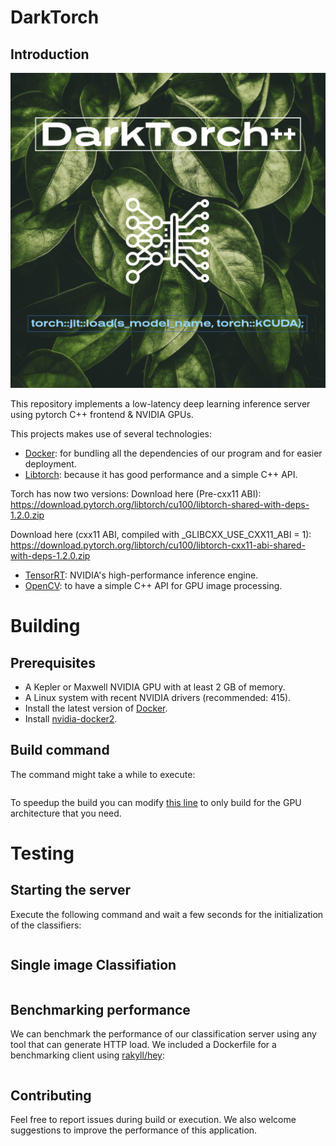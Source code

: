 # DarkTorch

## Introduction

![darktorch logo](darktorch.jpg)

This repository implements a low-latency deep learning inference server using pytorch C++ frontend & NVIDIA GPUs. 

This projects makes use of several technologies:
- [Docker](https://www.docker.com/): for bundling all the dependencies of our program and for easier deployment.
- [Libtorch](https://github.com/BVLC/caffe): because it has good performance and a simple C++ API.

Torch has now two versions:
Download here (Pre-cxx11 ABI): 
https://download.pytorch.org/libtorch/cu100/libtorch-shared-with-deps-1.2.0.zip

Download here (cxx11 ABI, compiled with _GLIBCXX_USE_CXX11_ABI = 1): 
https://download.pytorch.org/libtorch/cu100/libtorch-cxx11-abi-shared-with-deps-1.2.0.zip

- [TensorRT](https://developer.nvidia.com/tensorrt): NVIDIA's high-performance inference engine.
- [OpenCV](http://opencv.org/): to have a simple C++ API for GPU image processing.

# Building

## Prerequisites
- A Kepler or Maxwell NVIDIA GPU with at least 2 GB of memory.
- A Linux system with recent NVIDIA drivers (recommended: 415).
- Install the latest version of [Docker](https://docs.docker.com/linux/step_one/).
- Install [nvidia-docker2](https://github.com/NVIDIA/nvidia-docker/wiki/Installation-(version-2.0)).

## Build command
The command might take a while to execute:
```
```
To speedup the build you can modify [this line](https://github.com/NVIDIA/gpu-rest-engine/blob/master/Dockerfile.caffe_server#L5) to only build for the GPU architecture that you need.


# Testing

## Starting the server
Execute the following command and wait a few seconds for the initialization of the classifiers:
```
```

## Single image Classifiation

```
```

## Benchmarking performance
We can benchmark the performance of our classification server using any tool that can generate HTTP load. We included a Dockerfile
for a benchmarking client using [rakyll/hey](https://github.com/rakyll/hey):
```
```


## Contributing

Feel free to report issues during build or execution. We also welcome suggestions to improve the performance of this application.
